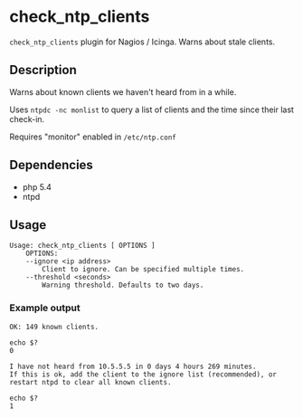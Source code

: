 # check_ntp_clients
`check_ntp_clients` plugin for Nagios / Icinga. Warns about stale clients.

## Description   
Warns about known clients we haven't heard from in a while.

Uses `ntpdc -nc monlist` to query a list of clients and the time since their last check-in.

Requires "monitor" enabled in `/etc/ntp.conf`


## Dependencies
* php 5.4
* ntpd

## Usage
```
Usage: check_ntp_clients [ OPTIONS ]
	OPTIONS:
	--ignore <ip address>
		Client to ignore. Can be specified multiple times.
	--threshold <seconds>
		Warning threshold. Defaults to two days.
```

### Example output
```
OK: 149 known clients.

echo $?
0
```

```
I have not heard from 10.5.5.5 in 0 days 4 hours 269 minutes.
If this is ok, add the client to the ignore list (recommended), or restart ntpd to clear all known clients.

echo $?
1
```

